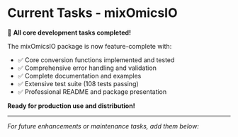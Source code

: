 # Current Tasks - mixOmicsIO

🎉 **All core development tasks completed!** 

The mixOmicsIO package is now feature-complete with:
- ✅ Core conversion functions implemented and tested
- ✅ Comprehensive error handling and validation
- ✅ Complete documentation and examples
- ✅ Extensive test suite (108 tests passing)
- ✅ Professional README and package presentation

**Ready for production use and distribution!**

---

*For future enhancements or maintenance tasks, add them below:*
